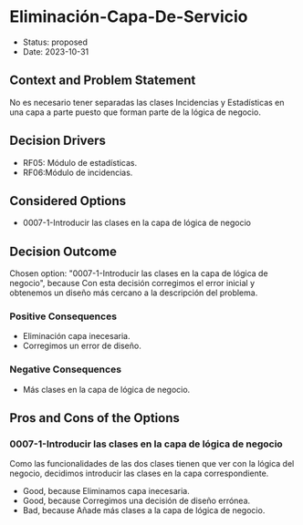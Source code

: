 # Eliminación-Capa-De-Servicio

* Status: proposed
* Date: 2023-10-31

## Context and Problem Statement

No es necesario tener separadas las clases Incidencias y Estadísticas en una capa a parte puesto que forman parte de la lógica de negocio.

## Decision Drivers

* RF05: Módulo de estadísticas.
* RF06:Módulo de incidencias.

## Considered Options

* 0007-1-Introducir las clases en la capa de lógica de negocio

## Decision Outcome

Chosen option: "0007-1-Introducir las clases en la capa de lógica de negocio", because Con esta decisión corregimos el error inicial y obtenemos un diseño más cercano a la descripción del problema.

### Positive Consequences

* Eliminación capa inecesaria.
* Corregimos un error de diseño.

### Negative Consequences

* Más clases en la capa de lógica de negocio.

## Pros and Cons of the Options

### 0007-1-Introducir las clases en la capa de lógica de negocio

Como las funcionalidades de las dos clases tienen que ver con la lógica del negocio, decidimos introducir las clases en la capa correspondiente.

* Good, because Eliminamos capa inecesaria.
* Good, because Corregimos una decisión de diseño errónea.
* Bad, because Añade más clases a la capa de lógica de negocio.
